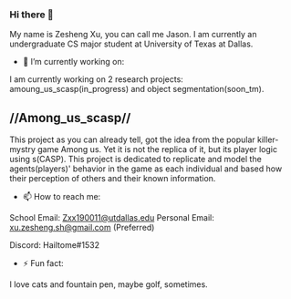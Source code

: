 ### Hi there 👋

My name is Zesheng Xu, you can call me Jason. I am currently an undergraduate CS major student at University of Texas at Dallas. 


- 🔭 I’m currently working on:

I am currently working on 2 research projects: amoung_us_scasp(in_progress) and object segmentation(soon_tm). 

  //Among_us_scasp// 
  ----------------
This project as you can already tell, got the idea from the popular killer-mystry game Among us. Yet it is not the replica of it, but its player logic using s(CASP). This project is dedicated to replicate and model the agents(players)' behavior in the game as each individual and based how their perception of others and their known information. 



- 📫 How to reach me: 

School Email: Zxx190011@utdallas.edu 
Personal Email: xu.zesheng.sh@gmail.com (Preferred)

Discord: Hailtome#1532 

- ⚡ Fun fact: 

I love cats and fountain pen, maybe golf, sometimes. 

<!--
**Zesheng-Xu/Zesheng-Xu** is a ✨ _special_ ✨ repository because its `README.md` (this file) appears on your GitHub profile.

Here are some ideas to get you started:

...
- 🌱 I’m currently learning ...
- 👯 I’m looking to collaborate on ...
- 🤔 I’m looking for help with ...
- 💬 Ask me about ...
- 📫 How to reach me: ...
- 😄 Pronouns: ...

-->
